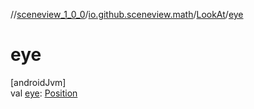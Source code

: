 //[sceneview_1_0_0](../../../index.md)/[io.github.sceneview.math](../index.md)/[LookAt](index.md)/[eye](eye.md)

# eye

[androidJvm]\
val [eye](eye.md): [Position](../index.md#945960193%2FClasslikes%2F-602047187)
